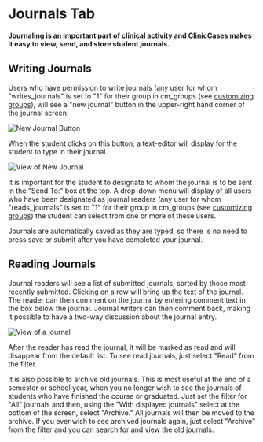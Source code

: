 # Journals Tab

**Journaling is an important part of clinical activity and ClinicCases makes it easy to view, send, and store student journals.**

## Writing Journals

Users who have permission to write journals (any user for whom "writes_journals" is set to "1" for their group in cm_groups (see [customizing groups](customization.md#Customize_Groups)), will see a "new journal" button in the upper-right hand corner of the journal screen.

![New Journal Button](img/new_journal_button.png)

When the student clicks on this button, a text-editor will display for the student to type in their journal.

![View of New Journal](img/new_journal.png)

It is important for the student to designate to whom the journal is to be sent in the "Send To:" box at the top.  A drop-down menu will display of all users who have been designated as journal readers (any user for whom "reads_journals" is set to "1" for their group in cm_groups (see [customizing groups](customization.md#Customize_Groups)) the student can select from one or more of these users.

Journals are automatically saved as they are typed, so there is no need to press save or submit after you have completed your journal.

## Reading Journals

Journal readers will see a list of submitted journals, sorted by those most recently submitted.  Clicking on a row will bring up the text of the journal.  The reader can then comment on the journal by entering comment text in the box below the journal.  Journal writers can then comment back, making it possible to have a two-way discussion about the journal entry.

![View of a journal](img/journal_read.png)

After the reader has read the journal, it will be marked as read and will disappear from the default list.  To see read journals, just select "Read" from the filter.

It is also possible to archive old journals.  This is most useful at the end of a semester or school year, when you no longer wish to see the journals of students who have finished the course or graduated.  Just set the filter for "All" journals and then, using the "With displayed journals" select at the bottom of the screen, select "Archive."  All journals will then be moved to the archive.  If you ever wish to see archived journals again, just select "Archive" from the filter and you can search for and view the old journals.


